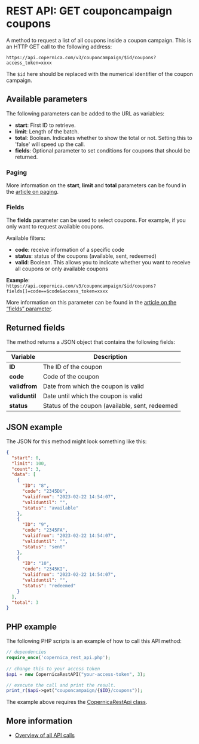 # REST API: GET couponcampaign coupons

A method to request a list of all coupons inside a coupon campaign. 
This is an HTTP GET call to the following address:

`https://api.copernica.com/v3/couponcampaign/$id/coupons?access_token=xxxx`

The `$id` here should be replaced with the numerical identifier of the coupon campaign.

## Available parameters

The following parameters can be added to the URL as variables:

* **start**: First ID to retrieve.
* **limit**: Length of the batch.
* **total**: Boolean. Indicates whether to show the total or not. Setting this to 'false' 
will speed up the call.
* **fields**: Optional parameter to set conditions for coupons that should be returned.

### Paging

More information on the **start**, **limit** and **total** parameters can be found in 
the [article on paging](rest-paging).

### Fields

The **fields** parameter can be used to select coupons. For example, 
if you only want to request available coupons. 

Available filters:
* **code**: receive information of a specific code
* **status**: status of the coupons (available, sent, redeemed)
* **valid**: Boolean. This allows you to indicate whether you want to receive all coupons or only available coupons

**Example**:  
`https://api.copernica.com/v3/couponcampaign/$id/coupons?fields[]=code==$code&access_token=xxxx`

More information on this parameter can be found in the [article on the “fields” parameter](rest-fields-parameter).

## Returned fields

The method returns a JSON object that contains the following fields:

| Variable          | Description                                                                               |
|-------------------|-------------------------------------------------------------------------------------------|
| **ID**            | The ID of the coupon                                                                      |
| **code**          | Code of the coupon                                                                        |
| **validfrom**     | Date from which the coupon is valid                                                       |
| **validuntil**    | Date until which the coupon is valid                                                      |
| **status**        | Status of the coupon (available, sent, redeemed                                           |

## JSON example

The JSON for this method might look something like this:

```json
{
  "start": 0,
  "limit": 100,
  "count": 3,
  "data": [
    {
      "ID": "8",
      "code": "2345DU",
      "validfrom": "2023-02-22 14:54:07",
      "validuntil": "",
      "status": "available"
    },
    {
      "ID": "9",
      "code": "2345FA",
      "validfrom": "2023-02-22 14:54:07",
      "validuntil": "",
      "status": "sent"
    },
    {
      "ID": "10",
      "code": "2345KI",
      "validfrom": "2023-02-22 14:54:07",
      "validuntil": "",
      "status": "redeemed"
    }
  ],
  "total": 3
}
```

## PHP example

The following PHP scripts is an example of how to call this API method:

```php
// dependencies
require_once('copernica_rest_api.php');
    
// change this to your access token
$api = new CopernicaRestAPI("your-access-token", 3);

// execute the call and print the result.
print_r($api->get("couponcampaign/{$ID}/coupons"));
```

The example above requires the [CopernicaRestApi class](rest-php).

## More information
* [Overview of all API calls](rest-api)
